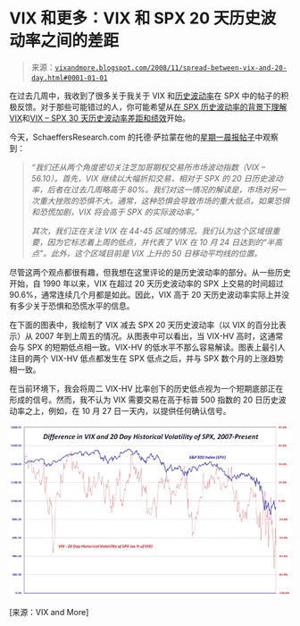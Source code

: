 <!--yml

类别：未分类

日期：2024 年 05 月 18 日 18:17:02

-->

# VIX 和更多：VIX 和 SPX 20 天历史波动率之间的差距

> 来源：[`vixandmore.blogspot.com/2008/11/spread-between-vix-and-20-day.html#0001-01-01`](http://vixandmore.blogspot.com/2008/11/spread-between-vix-and-20-day.html#0001-01-01)

在过去几周中，我收到了很多关于我关于 VIX 和[历史波动率](http://vixandmore.blogspot.com/search/label/historical%20volatility)在 SPX 中的帖子的积极反馈。对于那些可能错过的人，你可能希望从[在 SPX 历史波动率的背景下理解 VIX](http://vixandmore.blogspot.com/2008/10/vix-in-context-of-historical-volatility.html)和[VIX – SPX 30 天历史波动率差距和绩效](http://vixandmore.blogspot.com/2008/11/performance-and-vix-and-spx-30-day.html)开始。

今天，SchaeffersResearch.com 的托德·萨拉蒙在他的[星期一晨报帖子](http://www.schaeffersresearch.com/commentary/observations.aspx?ID=89028&c=obsfeed)中观察到： 

> *“我们还从两个角度密切关注芝加哥期权交易所市场波动指数（VIX – 56.10）。首先，VIX 继续以大幅折扣交易，相对于 SPX 的 20 日历史波动率，后者在过去几周略高于 80%。我们对这一情况的解读是，市场对另一次重大挫败的恐惧不大。通常，这种恐惧会导致市场的重大低点。如果恐惧和恐慌加剧，VIX 将会高于 SPX 的实际波动率。”*
> 
> *其次，我们正在关注 VIX 在 44-45 区域的情况。我们认为这个区域很重要，因为它标志着上周的低点，并代表了 VIX 在 10 月 24 日达到的“半高点”。此外，这个区域目前是 VIX 上升的 50 日移动平均线的位置。*

尽管这两个观点都很有趣，但我想在这里评论的是历史波动率的部分。从一些历史开始，自 1990 年以来，VIX 在超过 20 天历史波动率的 SPX 上交易的时间超过 90.6%，通常连续几个月都是如此。因此，VIX 高于 20 天历史波动率实际上并没有多少关于恐惧和恐慌水平的信息。

在下面的图表中，我绘制了 VIX 减去 SPX 20 天历史波动率（以 VIX 的百分比表示）从 2007 年到上周五的情况。从图表中可以看出，当 VIX-HV 高时，这通常会与 SPX 的短期低点相一致。VIX-HV 的低水平不那么容易解读。图表上最引人注目的两个 VIX-HV 低点都发生在 SPX 低点之后，并与 SPX 数个月的上涨趋势相一致。

在当前环境下，我会将周二 VIX-HV 比率创下的历史低点视为一个短期底部正在形成的信号。然而，我不认为 VIX 需要交易在高于标普 500 指数的 20 日历史波动率之上，例如，在 10 月 27 日一天内，以提供任何确认信号。

![](img/98105b1ad1a1f02142d491d84845fbd8.png)

[来源：VIX and More]
